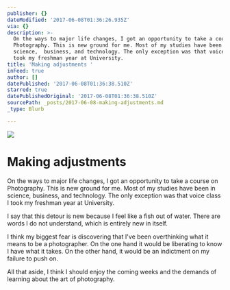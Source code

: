 ```yaml
---
publisher: {}
dateModified: '2017-06-08T01:36:26.935Z'
via: {}
description: >-
  On the ways to major life changes, I got an opportunity to take a course on
  Photography. This is new ground for me. Most of my studies have been in
  science,  business, and technology. The only exception was that voice class I
  took my freshman year at University. 
title: 'Making adjustments '
inFeed: true
author: []
datePublished: '2017-06-08T01:36:38.510Z'
starred: true
datePublishedOriginal: '2017-06-08T01:36:38.510Z'
sourcePath: _posts/2017-06-08-making-adjustments.md
_type: Blurb

---
```

![](https://the-grid-user-content.s3-us-west-2.amazonaws.com/cbbd8037-8577-40d2-8967-2927b0d5623c.jpg)

# Making adjustments 

On the ways to major life changes, I got an opportunity to take a course on Photography. This is new ground for me. Most of my studies have been in science, business, and technology. The only exception was that voice class I took my freshman year at University. 

I say that this detour is new because I feel like a fish out of water. There are words I do not understand, which is entirely new in itself. 

I think my biggest fear is discovering that I've been overthinking what it means to be a photographer. On the one hand it would be liberating to know I have what it takes. On the other hand, it would be an indictment on my failure to push on. 

All that aside, I think I should enjoy the coming weeks and the demands of learning about the art of photography.